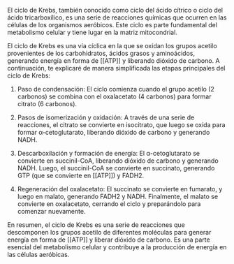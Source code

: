 El ciclo de Krebs, también conocido como ciclo del ácido cítrico o ciclo del ácido tricarboxílico, es una serie de reacciones químicas que ocurren en las células de los organismos aeróbicos. Este ciclo es parte fundamental del metabolismo celular y tiene lugar en la matriz mitocondrial.

El ciclo de Krebs es una vía cíclica en la que se oxidan los grupos acetilo provenientes de los carbohidratos, ácidos grasos y aminoácidos, generando energía en forma de [[ATP]] y liberando dióxido de carbono. A continuación, te explicaré de manera simplificada las etapas principales del ciclo de Krebs:

1. Paso de condensación: El ciclo comienza cuando el grupo acetilo (2 carbonos) se combina con el oxalacetato (4 carbonos) para formar citrato (6 carbonos).
    
2. Pasos de isomerización y oxidación: A través de una serie de reacciones, el citrato se convierte en isocitrato, que luego se oxida para formar α-cetoglutarato, liberando dióxido de carbono y generando NADH.
    
3. Descarboxilación y formación de energía: El α-cetoglutarato se convierte en succinil-CoA, liberando dióxido de carbono y generando NADH. Luego, el succinil-CoA se convierte en succinato, generando GTP (que se convierte en [[ATP]]) y FADH2.
    
4. Regeneración del oxalacetato: El succinato se convierte en fumarato, y luego en malato, generando FADH2 y NADH. Finalmente, el malato se convierte en oxalacetato, cerrando el ciclo y preparándolo para comenzar nuevamente.
    

En resumen, el ciclo de Krebs es una serie de reacciones que descomponen los grupos acetilo de diferentes moléculas para generar energía en forma de [[ATP]] y liberar dióxido de carbono. Es una parte esencial del metabolismo celular y contribuye a la producción de energía en las células aeróbicas.